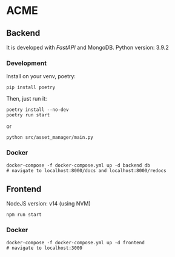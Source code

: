 

# ACME

## Backend

It is developed with _FastAPI_ and MongoDB.
Python version: 3.9.2

### Development

Install on your venv, poetry:
```
pip install poetry
```

Then, just run it: 

```
poetry install --no-dev
poetry run start
```

or

```
python src/asset_manager/main.py
```


### Docker

```
docker-compose -f docker-compose.yml up -d backend db
# navigate to localhost:8000/docs and localhost:8000/redocs
```

## Frontend

NodeJS version: v14 (using NVM)

```
npm run start
```

### Docker
```
docker-compose -f docker-compose.yml up -d frontend
# navigate to localhost:3000
```



